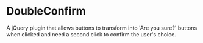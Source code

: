 DoubleConfirm
=============

A jQuery plugin that allows buttons to transform into 'Are you sure?' buttons when clicked and need a second click to confirm the user's choice.

